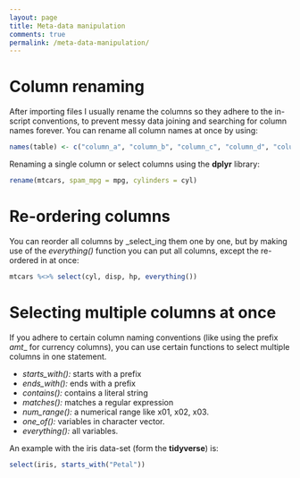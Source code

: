 ```yaml
---
layout: page
title: Meta-data manipulation
comments: true
permalink: /meta-data-manipulation/
---
```

# Column renaming

After importing files I usually rename the columns so they adhere to the in-script conventions, to prevent messy data joining and searching for column names forever. You can rename all column names at once by using: 

```r
names(table) <- c("column_a", "column_b", "column_c", "column_d", "column_e")
```

Renaming a single column or select columns using the **dplyr** library: 

```r
rename(mtcars, spam_mpg = mpg, cylinders = cyl)
```

# Re-ordering columns

You can reorder all columns by _select_ing them one by one, but by making use of the _everything()_ function you can put all columns, except the re-ordered in at once: 

```r
mtcars %<>% select(cyl, disp, hp, everything())
```

# Selecting multiple columns at once

If you adhere to certain column naming conventions (like using the prefix _amt__ for currency columns), you can use certain functions to select multiple columns in one statement.

*   _starts_with():_ starts with a prefix
*   _ends_with():_ ends with a prefix
*   _contains():_ contains a literal string
*   _matches():_ matches a regular expression
*   _num_range():_ a numerical range like x01, x02, x03.
*   _one_of():_ variables in character vector.
*   _everything():_ all variables.

An example with the iris data-set (form the **tidyverse**) is: 

```r
select(iris, starts_with("Petal"))
```

